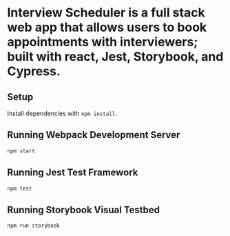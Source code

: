 # Interview Scheduler is a full stack web app that allows users to book appointments with interviewers; built with react, Jest, Storybook, and Cypress.

## Setup

Install dependencies with `npm install`.

## Running Webpack Development Server

```sh
npm start
```

## Running Jest Test Framework

```sh
npm test
```

## Running Storybook Visual Testbed

```sh
npm run storybook
```
